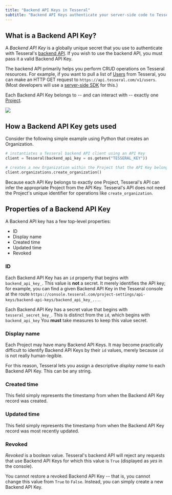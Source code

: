 ```yaml
---
title: "Backend API Keys in Tesseral"
subtitle: "Backend API Keys authenticate your server-side code to Tesseral's backend API"
---
```


## What is a Backend API Key?

A *Backend API Key* is a globally unique secret that you use to authenticate with Tesseral's [backend API](/docs/backend-api-reference/). If you wish to use the backend API, you must pass it a valid Backend API Key.  

The backend API primarily helps you perform CRUD operations on Tesseral resources. For example, if you want to pull a list of [Users](/docs/concepts/users) from Tesseral, you can make an HTTP GET request to `https://api.tesseral.com/v1/users`. (Most developers will use a [server-side SDK](/docs/sdks/serverside-sdks) for this.)

Each Backend API Key belongs to -- and can interact with -- exactly one [Project](/docs/concepts/projects). 

<Frame caption="Backend API Keys always belong to Projects" >
    <img src = "/assets/concepts/hierarchy-project-api-key.png">
    </img>
</Frame>


## How a Backend API Key gets used

Consider the following simple example using Python that creates an Organization. 

```python
# instantiates a Tesseral backend API client using an API Key
client = Tesseral(backend_api_key = os.getenv("TESSERAL_KEY"))

# creates a new Organization within the Project that the API Key belongs to
client.organizations.create_organization()
```

<Note>Because each API Key belongs to exactly one Project, Tesseral's API can infer the appropriate Project from the API Key. Tesseral's API does not need the Project's unique identifier for operations like `create_organization`.</Note>


## Properties of a Backend API Key

A Backend API key has a few top-level properties:
* ID
* Display name
* Created time
* Updated time
* Revoked

### ID

Each Backend API Key has an `id` property that begins with `backend_api_key_`. This value is **not** a secret. It merely identifies the API key; for example, you can find a given Backend API Key in the Tesseral console at the route `https://console.tesseral.com/project-settings/api-keys/backend-api-keys/backend_api_key_...`.

<Warning> Each Backend API Key has a secret value that begins with `tesseral_secret_key_`. This is distinct from the `id`, which begins with `backend_api_key` You **must** take measures to keep this value secret.</Warning>

### Display name

Each Project may have many Backend API Keys. It may become practically difficult to identify Backend API Keys by their `id` values, merely because `id` is not really human-legible. 

For this reason, Tesseral lets you assign a descriptive *display name* to each Backend API Key. This can be any string. 

### Created time

This field simply represents the timestamp from when the Backend API Key record was created.

### Updated time

This field simply represents the timestamp from when the Backend API Key record was most recently updated.

### Revoked

*Revoked* is a boolean value. Tesseral's backend API will reject any requests that use Backend API Keys for which this value is `True` (displayed as *yes* in the console). 

You cannot restore a revoked Backend API Key -- that is, you cannot change this value from `True` to `False`. Instead, you can simply create a new Backend API Key. 
